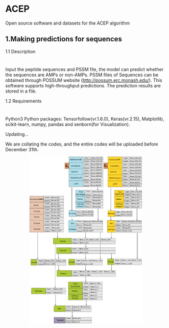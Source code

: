 # ACEP
Open source software and datasets for the ACEP algorithm

1.Making predictions for sequences
---
1.1 Description
#
Input the peptide sequences and PSSM file, the model can predict whether the sequences are AMPs or non-AMPs. PSSM files of Sequences can be obtained through POSSUM website (http://possum.erc.monash.edu/). This software supports high-throughput predictions. The prediction results are stored in a file.

1.2 Requirements
#
Python3
Python packages: Tensorfollow(vr.1.6.0), Keras(vr.2.15), Matplotlib, scikit-learn, numpy, pandas and senborn(for Visualization).

Updating...

We are collating the codes, and the entire codes will be uploaded before December 31th.

<div align=center><img width="70%" height="70%" alt="Model_Structure" src="https://raw.githubusercontent.com/Fuhaoyi/ACEP/master/model_structure.png"/></div>

